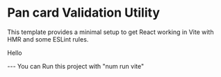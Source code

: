 # Pan card Validation Utility

This template provides a minimal setup to get React working in Vite with HMR and some ESLint rules.

Hello

 --- You can Run this project with "num run vite"
